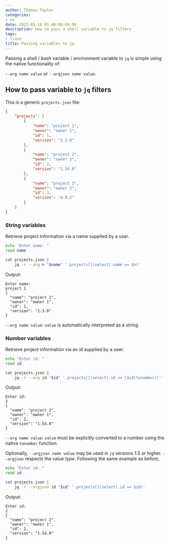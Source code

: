 ```yaml
---
author: Thomas Taylor
categories:
- os
date: 2023-03-18 01:40:00-04:00
description: How to pass a shell variable to jq filters
tags:
- linux
title: Passing variables to jq
---
```


Passing a shell / bash variable / environment variable to `jq` is simple using the native functionality of:

`--arg name value` _or_ `--argjson name value`.

## How to pass variable to `jq` filters

This is a generic `projects.json` file:

```json
{
	"projects": [
		{
			"name": "project 1",
			"owner": "owner 1",
			"id": 1,
			"version": "2.3.0"
		},
		{
			"name": "project 2",
			"owner": "owner 1",
			"id": 2,
			"version": "1.54.0"
		},
		{
			"name": "project 3",
			"owner": "owner 2",
			"id": 3,
			"version": "4.9.2"
		}
	]
}
```

### String variables

Retrieve project information via a name supplied by a user.

```bash
echo "Enter name: "
read name

cat projects.json | 
	jq -r --arg n "$name" '.projects[]|select(.name == $n)'
```

Output:

```shell
Enter name: 
project 1
{
  "name": "project 1",
  "owner": "owner 1",
  "id": 1,
  "version": "2.3.0"
}
```

`--arg name value`: `value` is automatically interpreted as a string.

### Number variables

Retrieve project information via an id supplied by a user.

```bash
echo "Enter id: "
read id

cat projects.json | 
    jq -r --arg id "$id" '.projects[]|select(.id == ($id|tonumber))'
```

Output:

```shell
Enter id: 
2
{
  "name": "project 2",
  "owner": "owner 1",
  "id": 2,
  "version": "1.54.0"
}
```

`--arg name value`: `value` must be explicitly converted to a number using the native `tonumber` function.

Optionally, `--argjson name value` may be used in `jq` versions 1.5 or higher. `--argjson` respects the value _type_. Following the same example as before,

```bash
echo "Enter id: "
read id

cat projects.json | 
    jq -r --argjson id "$id" '.projects[]|select(.id == $id)'
```

Output:

```shell
Enter id: 
2
{
  "name": "project 2",
  "owner": "owner 1",
  "id": 2,
  "version": "1.54.0"
}
```